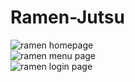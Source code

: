 # Ramen-Jutsu
![ramen homepage](https://user-images.githubusercontent.com/108618796/218721007-384f2302-8d24-4974-b85b-535cde0190ac.jpg)
<br>
![ramen menu page](https://user-images.githubusercontent.com/108618796/218721228-95b5987b-ea84-40ed-967b-6b125b586564.jpg)
<br>
![ramen login page](https://user-images.githubusercontent.com/108618796/218721312-1df15d06-259b-43f4-a93d-e443413c138a.jpg)
